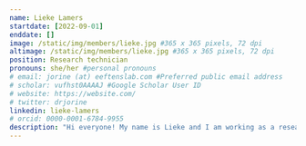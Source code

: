 ```yaml
---
name: Lieke Lamers
startdate: [2022-09-01]
enddate: []
image: /static/img/members/lieke.jpg #365 x 365 pixels, 72 dpi
altimage: /static/img/members/lieke.jpg #365 x 365 pixels, 72 dpi
position: Research technician
pronouns: she/her #personal pronouns
# email: jorine (at) eeftenslab.com #Preferred public email address
# scholar: vufhst0AAAAJ #Google Scholar User ID
# website: https://website.com/
# twitter: drjorine
linkedin: lieke-lamers
# orcid: 0000-0001-6784-9955
description: "Hi everyone! My name is Lieke and I am working as a research technician at the RIMLS-Science institute. As of August 2022, I will also be joining the Eeftens team. I have studied Biology and Medical Laboratory Research at the HAN University of Applied Sciences in Nijmegen, where I followed a major in Biomedical Research and a minor in Bio-Nanotechnology. I am looking forward to explore the field of chromatin and biophysics! Outside the lab, I enjoy reading, inline skating and horse riding."
---
```

